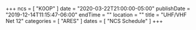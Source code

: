 +++
ncs = [ "K0OP" ]
date = "2020-03-22T21:00:00-05:00"
publishDate = "2019-12-14T11:15:47-06:00"
endTime = ""
location = ""
title = "UHF/VHF Net 12"
categories = [ "ARES" ]
dates = [ "NCS Schedule" ]
+++
